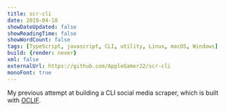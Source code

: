 ```yaml
---
title: scr-cli
date: 2019-04-18
showDateUpdated: false
showReadingTime: false
showWordCount: false
tags: [TypeScript, javascript, CLI, utility, Linux, macOS, Windows]
build: {render: never}
xml: false
externalUrl: https://github.com/AppleGamer22/scr-cli
monoFont: true
---
```

My previous attempt at building a CLI social media scraper, which is built with [OCLIF](https://oclif.io).